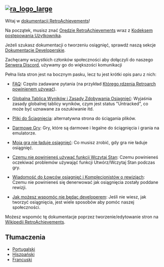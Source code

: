 ## [![ra_logo_large](https://retroachievements.github.io/assets/images/retroachievements-logo-large.png)](https://retroachievements.org)

Witaj w [dokumentacji RetroAchievements]()!

Na początek, musisz znać [Orędzie RetroAchievements](https://github.com/RetroAchievements/docs/wiki/RetroAchievements-Manifesto-pl) wraz z [Kodeksem postępowania Użytkownika]().

Jeżeli szukasz dokumentacji o tworzeniu osiągnięć, sprawdź naszą sekcje [Dokumentacje Developerskie]().

Zachęcamy wszystkich członków społeczności aby dołączyli do naszego [Serwera Discord](https://discord.gg/dq2E4hE), używamy go do większości komunikacji

Pełna lista stron jest na bocznym pasku, lecz tu jest krótki opis paru z nich:

- [FAQ](): Często zadawane pytania (na przykład [Którego rdzenia Retroarch powinienem używać]()).

- [Globalna Tablica Wyników i Zasady Zdobywania Osiągnięć](): Wyjaśnia zasady globalnej tablicy wyników, czym jest status "Untracked", co może być uznawane za oszukiwanie itd.

- [Pliki do Ściągnięcia](): alternatywna strona do ściągania plików.

- [Darmowe Gry](): Gry, które są darmowe i legalne do ściągnięcia i grania na emulatorze.

- [Moja gra nie ładuje osiągnięć](): Co musisz zrobić, gdy gra nie ładuje osiągnięć.

- [Czemu nie powinieneś używać funkcji Wczytaj Stan](): Czemu powinieneś oczekiwać problemów używająć funkcji Utwórz/Wczytaj Stan podczas gry.

- [Wiadomość do Łowców osiągnięć i Komplecjonistów o rewizjach](): Czemu nie powinieneś się denerwować jak osiągnięcia zostały poddane rewizji.

- [Jak możesz wspomóc nie będąc developerem](): Jeśli nie wiesz, jak tworzyć osiągnięcia, jest wiele sposobów aby pomóc naszej społeczności.

Możesz wspomóc tę dokumentacje poprzez tworzenie/edytowanie stron na [Wikipedii RetroAchievements](https://github.com/RetroAchievements/docs/wiki).

## Tłumaczenia

- [Portugalski](Home-pt_BR)
- [Hiszpański](Home-es)
- [Francuski](Home-fr)
